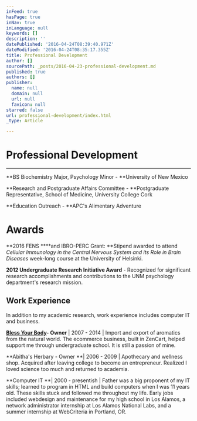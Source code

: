 ```yaml
---
inFeed: true
hasPage: true
inNav: true
inLanguage: null
keywords: []
description: ''
datePublished: '2016-04-24T08:39:40.971Z'
dateModified: '2016-04-24T08:35:17.355Z'
title: Professional Development
author: []
sourcePath: _posts/2016-04-23-professional-development.md
published: true
authors: []
publisher:
  name: null
  domain: null
  url: null
  favicon: null
starred: false
url: professional-development/index.html
_type: Article

---
```

# Professional Development

****

**BS Biochemistry Major, Psychology Minor - **University of New Mexico

**Research and Postgraduate Affairs Committee - **Postgraduate Representative, School of Medicine, University College Cork

**Education Outreach - **APC's Alimentary Adventure

# Awards

**2016 FENS ****and IBRO-PERC Grant: **Stipend awarded to attend _Cellular Immunology in the Central Nervous System and its Role in Brain Diseases_ week-long course at the University of Helsinki.

**2012 Undergraduate Research Initiative Award** - Recognized for significant research accomplishments and contributions to the UNM psychology department's research mission.

## Work Experience

In addition to my academic research, work experience includes computer IT and business.

**[Bless Your Body][0]- Owner** | 2007 - 2014 | Import and export of aromatics from the natural world. The ecommerce business, built in ZenCart, helped support me through undergraduate school. It is still a passion of mine. 

**Abitha's Herbary - Owner **| 2006 - 2009 | Apothecary and wellness shop. Acquired after leaving college to become an entrepreneur. Realized I loved science too much and returned to academia. 

**Computer IT **| 2000 - presentish | Father was a big proponent of my IT skills; learned to program in HTML and build computers when I was 11 years old. These skills stuck and followed me throughout my life. Early jobs included webdesign and maintenance for my high school in Los Alamos, a network administrator internship at Los Alamos National Labs, and a summer internship at WebCriteria in Portland, OR.

[0]: http://thegrid.ai/blessyourbody